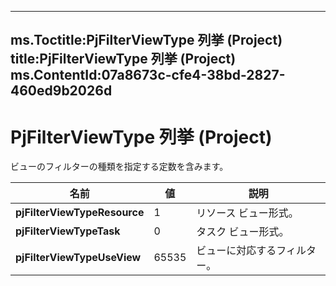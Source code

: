 

---
ms.Toctitle:PjFilterViewType 列挙 (Project)
title:PjFilterViewType 列挙 (Project)
ms.ContentId:07a8673c-cfe4-38bd-2827-460ed9b2026d
---
# PjFilterViewType 列挙 (Project)




ビューのフィルターの種類を指定する定数を含みます。

|**名前**|**値**|**説明**|
|---|---|---|
|**pjFilterViewTypeResource**|1|リソース ビュー形式。|
|**pjFilterViewTypeTask**|0|タスク ビュー形式。|
|**pjFilterViewTypeUseView**|65535|ビューに対応するフィルター。|




